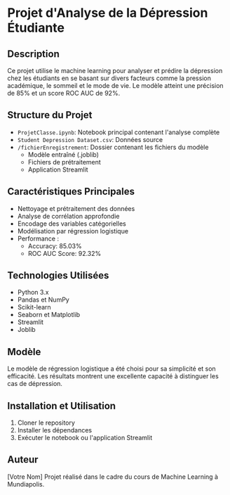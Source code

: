 # Projet d'Analyse de la Dépression Étudiante

## Description
Ce projet utilise le machine learning pour analyser et prédire la dépression chez les étudiants en se basant sur divers facteurs comme la pression académique, le sommeil et le mode de vie. Le modèle atteint une précision de 85% et un score ROC AUC de 92%.

## Structure du Projet
- `ProjetClasse.ipynb`: Notebook principal contenant l'analyse complète
- `Student Depression Dataset.csv`: Données source
- `/fichierEnregistrement`: Dossier contenant les fichiers du modèle
  - Modèle entraîné (.joblib)
  - Fichiers de prétraitement
  - Application Streamlit

## Caractéristiques Principales
- Nettoyage et prétraitement des données
- Analyse de corrélation approfondie
- Encodage des variables catégorielles
- Modélisation par régression logistique
- Performance :
  - Accuracy: 85.03%
  - ROC AUC Score: 92.32%

## Technologies Utilisées
- Python 3.x
- Pandas et NumPy
- Scikit-learn
- Seaborn et Matplotlib
- Streamlit
- Joblib

## Modèle
Le modèle de régression logistique a été choisi pour sa simplicité et son efficacité. Les résultats montrent une excellente capacité à distinguer les cas de dépression.

## Installation et Utilisation
1. Cloner le repository
2. Installer les dépendances
3. Exécuter le notebook ou l'application Streamlit

## Auteur
[Votre Nom]
Projet réalisé dans le cadre du cours de Machine Learning à Mundiapolis.

